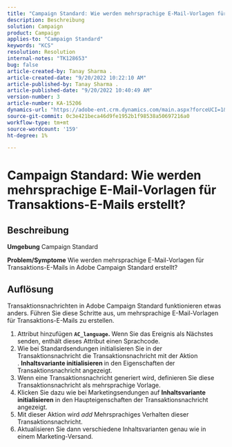 ```yaml
---
title: "Campaign Standard: Wie werden mehrsprachige E-Mail-Vorlagen für Transaktions-E-Mails erstellt?"
description: Beschreibung
solution: Campaign
product: Campaign
applies-to: "Campaign Standard"
keywords: "KCS"
resolution: Resolution
internal-notes: "TK128653"
bug: false
article-created-by: Tanay Sharma .
article-created-date: "9/20/2022 10:22:10 AM"
article-published-by: Tanay Sharma .
article-published-date: "9/20/2022 10:40:49 AM"
version-number: 3
article-number: KA-15206
dynamics-url: "https://adobe-ent.crm.dynamics.com/main.aspx?forceUCI=1&pagetype=entityrecord&etn=knowledgearticle&id=da09ec12-ce38-ed11-9db1-002248086735"
source-git-commit: 0c3e421beca46d9fe1952b1f98538a50697216a0
workflow-type: tm+mt
source-wordcount: '159'
ht-degree: 1%

---
```


# Campaign Standard: Wie werden mehrsprachige E-Mail-Vorlagen für Transaktions-E-Mails erstellt?

## Beschreibung

<b>Umgebung</b>
Campaign Standard


<b>Problem/Symptome</b>
Wie werden mehrsprachige E-Mail-Vorlagen für Transaktions-E-Mails in Adobe Campaign Standard erstellt?


## Auflösung




Transaktionsnachrichten in Adobe Campaign Standard funktionieren etwas anders. Führen Sie diese Schritte aus, um mehrsprachige E-Mail-Vorlagen für Transaktions-E-Mails zu erstellen.



1. Attribut hinzufügen <b>`AC_language`. </b>Wenn Sie das Ereignis als Nächstes senden, enthält dieses Attribut einen Sprachcode.
2. Wie bei Standardsendungen initialisieren Sie in der Transaktionsnachricht die Transaktionsnachricht mit der Aktion . <b>Inhaltsvariante initialisieren </b>in den Eigenschaften der Transaktionsnachricht angezeigt.
3. Wenn eine Transaktionsnachricht generiert wird, definieren Sie diese Transaktionsnachricht als mehrsprachige Vorlage.
4. Klicken Sie dazu wie bei Marketingsendungen auf <b>Inhaltsvariante initialisieren</b> in den Haupteigenschaften der Transaktionsnachricht angezeigt.
5. Mit dieser Aktion wird *add* Mehrsprachiges Verhalten dieser Transaktionsnachricht.
6. Aktualisieren Sie dann verschiedene Inhaltsvarianten genau wie in einem Marketing-Versand.

